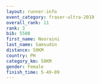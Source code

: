 ```yaml
---
layout: runner-info 
event_category: fraser-ultra-2019 
overall_rank: 11
rank: 3
bib: 5508
first_name: Nooraini
last_name: Samsudin
distance: 50KM
country: PH
category_km: 50KM
gender: Female
finish_time: 5-49-09
---
```

